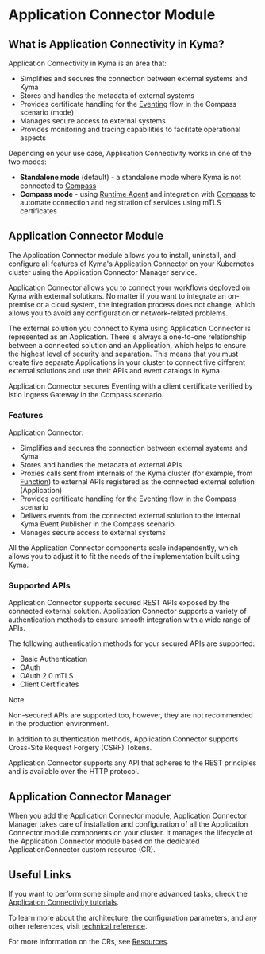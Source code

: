 # Application Connector Module

## What is Application Connectivity in Kyma?

Application Connectivity in Kyma is an area that:

- Simplifies and secures the connection between external systems and Kyma
- Stores and handles the metadata of external systems
- Provides certificate handling for the [Eventing](https://kyma-project.io/#/eventing-manager/user/README) flow in the Compass scenario (mode)
- Manages secure access to external systems
- Provides monitoring and tracing capabilities to facilitate operational aspects

Depending on your use case, Application Connectivity works in one of the two modes:

- **Standalone mode** (default) - a standalone mode where Kyma is not connected to [Compass](https://github.com/kyma-incubator/compass)
- **Compass mode** - using [Runtime Agent](00-30-runtime-agent-overview.md) and integration with [Compass](https://github.com/kyma-incubator/compass) to automate connection and registration of services using mTLS certificates

## Application Connector Module

The Application Connector module allows you to install, uninstall, and configure all features of Kyma's Application Connector on your Kubernetes cluster using the Application Connector Manager service.

Application Connector allows you to connect your workflows deployed on Kyma with external solutions. No matter if you want to integrate an on-premise or a cloud system, the integration process does not change, which allows you to avoid any configuration or network-related problems.

The external solution you connect to Kyma using Application Connector is represented as an Application. There is always a one-to-one relationship between a connected solution and an Application, which helps to ensure the highest level of security and separation. This means that you must create five separate Applications in your cluster to connect five different external solutions and use their APIs and event catalogs in Kyma.

Application Connector secures Eventing with a client certificate verified by Istio Ingress Gateway in the Compass scenario.

### Features

Application Connector:

- Simplifies and secures the connection between external systems and Kyma
- Stores and handles the metadata of external APIs
- Proxies calls sent from internals of the Kyma cluster (for example, from [Function](https://kyma-project.io/#/serverless-manager/user/resources/06-10-function-cr)) to external APIs registered as the connected external solution (Application)
- Provides certificate handling for the [Eventing](https://kyma-project.io/#/eventing-manager/user/README) flow in the Compass scenario
- Delivers events from the connected external solution to the internal Kyma Event Publisher in the Compass scenario
- Manages secure access to external systems

All the Application Connector components scale independently, which allows you to adjust it to fit the needs of the implementation built using Kyma.

### Supported APIs

Application Connector supports secured REST APIs exposed by the connected external solution. Application Connector supports a variety of authentication methods to ensure smooth integration with a wide range of APIs.

The following authentication methods for your secured APIs are supported:

- Basic Authentication
- OAuth
- OAuth 2.0 mTLS
- Client Certificates

> [!NOTE]
> Non-secured APIs are supported too, however, they are not recommended in the production environment.

In addition to authentication methods, Application Connector supports Cross-Site Request Forgery (CSRF) Tokens.

Application Connector supports any API that adheres to the REST principles and is available over the HTTP protocol.

## Application Connector Manager

When you add the Application Connector module, Application Connector Manager takes care of installation and configuration of all the Application Connector module components on your cluster. It manages the lifecycle of the Application Connector module based on the dedicated ApplicationConnector custom resource (CR).

## Useful Links

If you want to perform some simple and more advanced tasks, check the [Application Connectivity tutorials](tutorials/README.md).

To learn more about the architecture, the configuration parameters, and any other references, visit [technical reference](technical-reference/README.md).

For more information on the CRs, see [Resources](resources/README.md).
